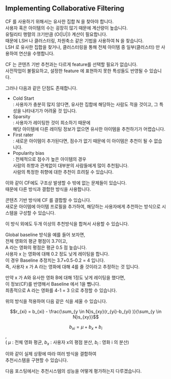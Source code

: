 ## Implementing  Collaborative Filtering

CF 를 사용하기 위해서는 유사한 집합 N 을 찾아야 합니다.  
사용자 혹은 아이템의 수는 굉장히 많기 때문에 계산량이 높습니다.   
유틸리티 행렬의 크기만큼 (O(|U|)) 계산이 필요합니다.  
때문에 LSH 나 클러스터링, 차원축소 같은 기법을 사용하여 N 을 찾습니다.  
LSH 로 유사한 집합을 찾거나, 클러스터링을 통해 전체 아이템 중 일부(클러스터) 만 사용하여 연산을 수행합니다.



CF 는 콘텐츠 기반 추천과는 다르게 feature를 선택할 필요가 없습니다.   
사전작업이 불필요하고, 설정한 feature 에 표현하지 못한 특성들도 반영될 수 있습니다. 

그러나 다음과 같은 단점도 존재합니다.

- Cold Start  
  : 사용자가 충분히 많지 않다면, 유사한 집합에 해당하는 사람도 적을 것이고, 그 특성을 나타내기가 어려울 것 입니다.
- Sparsity  
  : 사용자가 레이팅한 것이 희소하기 때문에  
  해당 아이템에 다른 레이팅 정보가 없으면 유사한 아이템을 추천하기가 어렵습니다.
- First rater  
  : 새로운 아이템이 추가된다면, 점수가 없기 때문에 이 아이템은 추천이 될 수 없습니다. 
- Popularity bias  
  : 전체적으로 점수가 높은 아이템의 경우   
  사람의 취향과 관계없이 대부분의 사람들에게 많이 추천됩니다.   
  사람의 특정한 취향에 대한 추천이 흐려질 수 있습니다.



이와 같이 CF에도 구조상 발생할 수 밖에 없는 문제들이 있습니다.  
때문에 다른 방식과 결합한 방식을 사용합니다.

콘텐츠 기반 방식에 CF 를 결합할 수 있습니다.  
새로운 아이템에 아이템 프로필을 추가하여, 해당하는 사용자에게 추천하는 방식으로 시스템을 구성할 수 있습니다.

이 방식 외에도 두개 이상의 추천방식을 합쳐서 사용할 수 있습니다.  

Global baseline 방식을 예를 들어 보자면,  
전체 영화의 평균 평점이 3.7이고,   
A 라는 영화의 평점은 평균 0.5 점 높습니다.   
사용자 x 는 영화에 대해 0.2 정도 낮게 레이팅을 합니다.  
이 경우 Baseline 추정치는 3.7+0.5-0.2 = 4 입니다.   
즉, 사용자 x 가 A 라는 영화에 대해 4를 줄 것이라고 추정하는 것 입니다.

만약 x 가 A와 유사한 영화 B에 대해 1정도 낮게 레이팅을 했다면,  
이 정보(CF)를 반영해서 Baseline 에서 1을 뺍니다.  
최종적으로 A 라는 영화를 4-1 = 3 으로 추정할 수 있습니다.  

위의 방식을 적용하여 다음 같은 식을 세울 수 있습니다.  

$$r_{xi} = b_{xi} - \frac{\sum_{y \in N}s_{xy}(r_{yi}-b_{yi} )}{\sum_{y \in N}s_{xy}}$$

$$b_{xi} = \mu + b_x + b_i$$ ,  
( $\mu$ : 전체 영화 평균, $b_x$ : 사용자 x의 평점 분산, $b_i$ : 영화 i 의 분산)



이와 같이 실제 상황에 따라 여러 방식을 결합하여   
추천시스템을 구현할 수 있습니다. 



다음 포스팅에서는 추천시스템의 성능을 어떻게 평가하는지 다루겠습니다.
